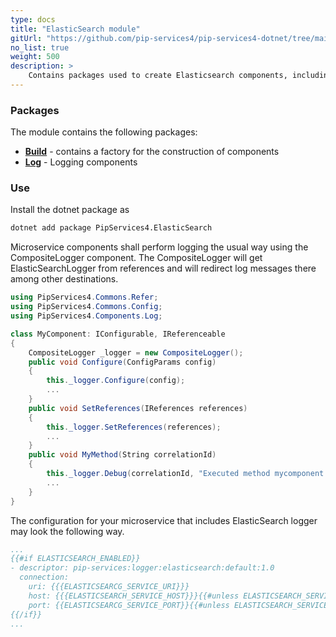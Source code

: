 ```yaml
---
type: docs
title: "ElasticSearch module"
gitUrl: "https://github.com/pip-services4/pip-services4-dotnet/tree/main/pip-services4-elasticsearch-dotnet"
no_list: true
weight: 500
description: > 
    Contains packages used to create Elasticsearch components, including logging components with data storage on the Elasticsearch server.
---
```



### Packages

The module contains the following packages:

- [**Build**](build) - contains a factory for the construction of components
- [**Log**](log) - Logging components


### Use

Install the dotnet package as
```bash
dotnet add package PipServices4.ElasticSearch
```

Microservice components shall perform logging the usual way using the CompositeLogger component.
The CompositeLogger will get ElasticSearchLogger from references and will redirect log messages
there among other destinations.

```cs
using PipServices4.Commons.Refer;
using PipServices4.Commons.Config;
using PipServices4.Components.Log;

class MyComponent: IConfigurable, IReferenceable 
{
    CompositeLogger _logger = new CompositeLogger();
    public void Configure(ConfigParams config)
    {
        this._logger.Configure(config);
        ...
    }
    public void SetReferences(IReferences references)
    {
        this._logger.SetReferences(references);
        ...
    }
    public void MyMethod(String correlationId)
    {
        this._logger.Debug(correlationId, "Executed method mycomponent.mymethod");
        ...
    }
}
```

The configuration for your microservice that includes ElasticSearch logger may look the following way.

```yaml
...
{{#if ELASTICSEARCH_ENABLED}}
- descriptor: pip-services:logger:elasticsearch:default:1.0
  connection:
    uri: {{{ELASTICSEARCG_SERVICE_URI}}}
    host: {{{ELASTICSEARCH_SERVICE_HOST}}}{{#unless ELASTICSEARCH_SERVICE_HOST}}localhost{{/unless}}
    port: {{ELASTICSEARCG_SERVICE_PORT}}{{#unless ELASTICSEARCH_SERVICE_PORT}}9200{{/unless}}\ 
{{/if}}
...
```

